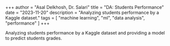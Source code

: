 +++
author = "Asal Delkhosh, Dr. Salari"
title = "DA: Students Performance"
date = "2023-11-20"
description = "Analyzing students performance by a Kaggle dataset."
tags = [
    "machine learning",
    "ml",
    "data analysis",
    "performance"
]
+++

Analyzing students performance by a Kaggle dataset and providing a model to predict students grades.
